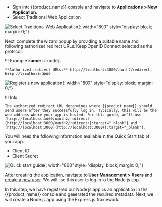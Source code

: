 
* Sign into {{product_name}} console and navigate to **Applications > New Application.**
* Select Traditional Web Application

![Select Traditional Web Application]({{base_path}}/assets/img/complete-guides/nodejs/image5.png){: width="800" style="display: block; margin: 0;"}  
  
Next, complete the wizard popup by providing a suitable name and following authorized redirect URLs. Keep OpenID Connect selected as the protocol.

!!! Example
    **name:** is-nodejs
    
    **Authorized redirect URLs:** http://localhost:3000/oauth2/redirect, http://localhost:3000

![Register a new application]({{base_path}}/assets/img/complete-guides/nodejs/image8.png){: width="800" style="display: block; margin: 0;"}

!!! Info

    The authorized redirect URL determines where {{product_name}} should send users after they successfully log in. Typically, this will be the web address where your app is hosted. For this guide, we'll use [http://localhost:3000/oauth2/redirect](http://localhost:3000/oauth2/redirect){:target="_blank"} and [http://localhost:3000](http://localhost:3000){:target="_blank"}.
    
You will need the following information available in the Quick Start tab of your app.

* Client ID
* Client Secret

![Quick start guide]({{base_path}}/assets/img/complete-guides/nodejs/image9.png){: width="800" style="display: block; margin: 0;"}

After creating the application, navigate to **User Management > Users** and [create a new user](https://wso2.com/asgardeo/docs/guides/users/manage-users/#onboard-users). We will use this user to log in to the Node.js app.

In this step, we have registered our Node.js app as an application in the {{product_name}} console and generated the required metadata. Next, we will create a Node.js app using the Express.js framework.
